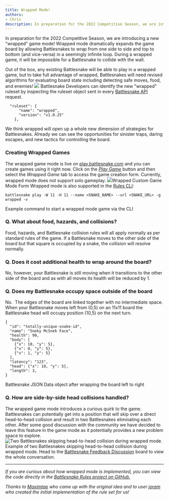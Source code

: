```yaml
---
title: Wrapped Mode!
authors:
- Chris
description: In preparation for the 2022 Competitive Season, we are introducing a new "wrapped" game mode! Wrapped mode dramatically expands the game board by allowing Battlesnakes to wrap from one side to side and top to bottom (and vice-versa) in a seemingly infinite loop.
---
```


In preparation for the 2022 Competitive Season, we are introducing a new "wrapped" game mode! Wrapped mode dramatically expands the game board by allowing Battlesnakes to wrap from one side to side and top to bottom (and vice-versa) in a seemingly infinite loop. During a wrapped game, it will be impossible for a Battlesnake to collide with the wall.

Out of the box, any existing Battlesnake will be able to play in a wrapped game, but to take full advantage of wrapped, Battlesnakes will need revised algorithms for evaluating board state including detecting safe moves, food, and enemies! 
![](./img/Wrapped-Mode-1.gif)
Battlesnake Developers can identify the new "wrapped" ruleset by inspecting the ruleset object sent in every [Battlesnake API](https://docs.battlesnake.com/references/api) request.

      "ruleset": {
          "name": "wrapped",
          "version": "v1.0.25"
        },
    

We think wrapped will open up a whole new dimension of strategies for Battlesnakes. Already we can see the opportunities for sinister traps, daring escapes, and new tactics for controlling the board. 

### Creating Wrapped Games

The wrapped game mode is live on [play.battlesnake.com](https://play.battlesnake.com) and you can create games using it right now. Click on the *[Play Game](https://play.battlesnake.com/account/games/wrapped/create/)* button and then select the *Wrapped Game* tab to access the game creation form. Currently, wrapped mode does not support solo gameplay.
![](./img/Wrapped-Mode-Custom-Game.png)Wrapped Custom Game Mode Form
Wrapped mode is also supported in the [Rules CLI](https://github.com/BattlesnakeOfficial/rules/blob/main/cli/README.md):

    battlesnake play -W 11 -H 11 --name <SNAKE_NAME> --url <SNAKE_URL> -g wrapped -v

Example command to start a wrapped mode game via the CLI
### Q. What about food, hazards, and collisions?

Food, hazards, and Battlesnake collision rules will all apply normally as per standard rules of the game. If a Battlesnake moves to the other side of the board but that square is occupied by a snake, the collision will resolve normally.

### Q. Does it cost additional health to wrap around the board?

No, however, your Battlesnake is still moving when it transitions to the other side of the board and as with all moves its health will be reduced by 1.

### Q. Does my Battlesnake occupy space outside of the board

No.  The edges of the board are linked together with no intermediate space. When your Battlesnake moves left from (0,5) on an 11x11 board the Battlesnake head will occupy position (10,5) on the next turn. 

    {
      "id": "totally-unique-snake-id",
      "name": "Sneky McSnek Face",
      "health": 99,
      "body": [
        {"x": 10, "y": 5}, 
        {"x": 0, "y": 5}, 
        {"x": 1, "y": 5}
      ],
      "latency": "123",
      "head": {"x": 10, "y": 5},
      "length": 3,
    }

Battlesnake JSON Data object after wrapping the board left to right
### Q. How are side-by-side head collisions handled?

The wrapped game mode introduces a curious quirk to the game. Battlesnakes can potentially get into a position that will skip over a direct head-to-head collision and result in two Battlesnakes eliminating each other. After some good discussion with the community we have decided to leave this feature in the game mode as it potentially provides a new problem space to explore.
![Two Battlesnakes skipping head-to-head collision during wrapped mode.](./img/Wrapped-Head-Collisions.gif)Example of two Battlesnakes skipping head-to-head collision during wrapped mode.
Head to the [Battlesnake Feedback Discussion](https://github.com/BattlesnakeOfficial/feedback/discussions/162) board to view the whole conversation. 

---

*If you are curious about how wrapped mode is implemented, you can view the code directly in the [Battlesnake Rules project on GitHub.](https://github.com/BattlesnakeOfficial/rules)*

*Thanks to [Maximtap](https://play.battlesnake.com/u/maximtap/) who came up with the original idea and to user [joram](https://play.battlesnake.com/u/joram/) who created the initial implementation of the rule set for us!*

